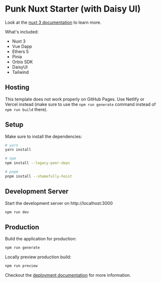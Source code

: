 # Punk Nuxt Starter (with Daisy UI)

Look at the [nuxt 3 documentation](https://v3.nuxtjs.org) to learn more.

What's included:

- Nuxt 3
- Vue Dapp
- Ethers 5
- Pinia
- Orbis SDK
- DaisyUI
- Tailwind

## Hosting

This template does not work properly on GitHub Pages. Use Netlify or Vercel instead (make sure to use the `npm run generate` command instead of `npm run build` there).

## Setup

Make sure to install the dependencies:

```bash
# yarn
yarn install

# npm
npm install --legacy-peer-deps 

# pnpm
pnpm install --shamefully-hoist
```

## Development Server

Start the development server on http://localhost:3000

```bash
npm run dev
```

## Production

Build the application for production:

```bash
npm run generate
```

Locally preview production build:

```bash
npm run preview
```

Checkout the [deployment documentation](https://v3.nuxtjs.org/guide/deploy/presets) for more information.
